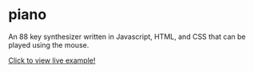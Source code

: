 # piano
An 88 key synthesizer written in Javascript, HTML, and CSS that can be played using the mouse.

[Click to view live example!](http://www-edlab.cs.umass.edu/~bsilvey/projects/piano/index.html)
